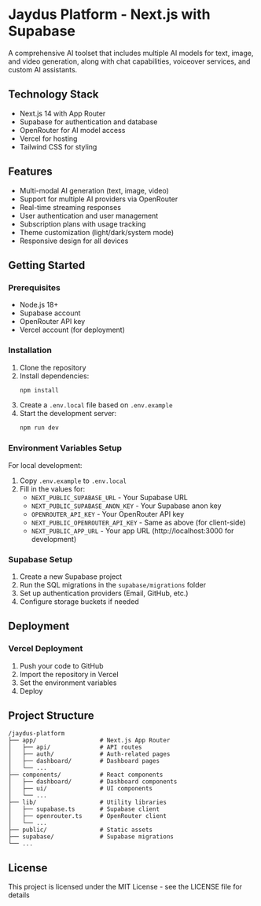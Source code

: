 # Jaydus Platform - Next.js with Supabase

A comprehensive AI toolset that includes multiple AI models for text, image, and video generation, along with chat capabilities, voiceover services, and custom AI assistants.

## Technology Stack

- Next.js 14 with App Router
- Supabase for authentication and database
- OpenRouter for AI model access
- Vercel for hosting
- Tailwind CSS for styling

## Features

- Multi-modal AI generation (text, image, video)
- Support for multiple AI providers via OpenRouter
- Real-time streaming responses
- User authentication and user management
- Subscription plans with usage tracking
- Theme customization (light/dark/system mode)
- Responsive design for all devices

## Getting Started

### Prerequisites

- Node.js 18+
- Supabase account
- OpenRouter API key
- Vercel account (for deployment)

### Installation

1. Clone the repository
2. Install dependencies:
   ```bash
   npm install
   ```
3. Create a `.env.local` file based on `.env.example`
4. Start the development server:
   ```bash
   npm run dev
   ```

### Environment Variables Setup

For local development:
1. Copy `.env.example` to `.env.local`
2. Fill in the values for:
   - `NEXT_PUBLIC_SUPABASE_URL` - Your Supabase URL
   - `NEXT_PUBLIC_SUPABASE_ANON_KEY` - Your Supabase anon key
   - `OPENROUTER_API_KEY` - Your OpenRouter API key
   - `NEXT_PUBLIC_OPENROUTER_API_KEY` - Same as above (for client-side)
   - `NEXT_PUBLIC_APP_URL` - Your app URL (http://localhost:3000 for development)

### Supabase Setup

1. Create a new Supabase project
2. Run the SQL migrations in the `supabase/migrations` folder
3. Set up authentication providers (Email, GitHub, etc.)
4. Configure storage buckets if needed

## Deployment

### Vercel Deployment

1. Push your code to GitHub
2. Import the repository in Vercel
3. Set the environment variables
4. Deploy

## Project Structure

```
/jaydus-platform
├── app/                  # Next.js App Router
│   ├── api/              # API routes
│   ├── auth/             # Auth-related pages
│   ├── dashboard/        # Dashboard pages
│   └── ...
├── components/           # React components
│   ├── dashboard/        # Dashboard components
│   ├── ui/               # UI components
│   └── ...
├── lib/                  # Utility libraries
│   ├── supabase.ts       # Supabase client
│   ├── openrouter.ts     # OpenRouter client
│   └── ...
├── public/               # Static assets
├── supabase/             # Supabase migrations
└── ...
```

## License

This project is licensed under the MIT License - see the LICENSE file for details